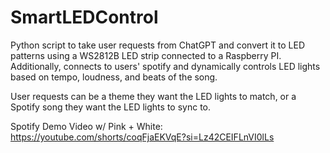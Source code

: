 # SmartLEDControl

Python script to take user requests from ChatGPT and convert it to LED patterns using a WS2812B LED strip connected to a Raspberry PI. Additionally, connects to users' spotify and dynamically controls LED lights based on tempo, loudness, and beats of the song. 

User requests can be a theme they want the LED lights to match, or a Spotify song they want the LED lights to sync to. 

Spotify Demo Video w/ Pink + White: https://youtube.com/shorts/coqFjaEKVqE?si=Lz42CEIFLnVI0lLs
